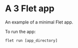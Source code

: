 # A 3 Flet app

An example of a minimal Flet app.

To run the app:

```
flet run [app_directory]
```
